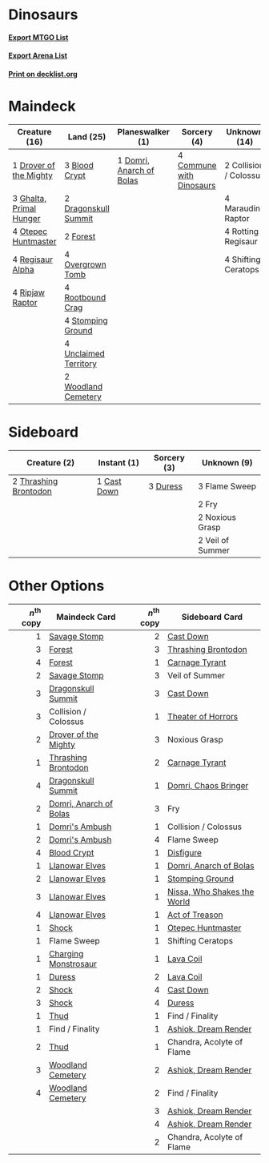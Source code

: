 # Dinosaurs

#### [Export MTGO List](../collection/Dinosaurs/Dinosaurs.txt)
#### [Export Arena List](../collection/Dinosaurs/Dinosaurs_arena.txt)
#### [Print on decklist.org](http://decklist.org/?deckmain=3%09Blood%20Crypt%0A2%09Collision%20/%20Colossus%0A4%09Commune%20with%20Dinosaurs%0A1%09Domri,%20Anarch%20of%20Bolas%0A2%09Dragonskull%20Summit%0A1%09Drover%20of%20the%20Mighty%0A2%09Forest%0A3%09Ghalta,%20Primal%20Hunger%0A4%09Marauding%20Raptor%0A4%09Otepec%20Huntmaster%0A4%09Overgrown%20Tomb%0A4%09Regisaur%20Alpha%0A4%09Ripjaw%20Raptor%0A4%09Rootbound%20Crag%0A4%09Rotting%20Regisaur%0A4%09Shifting%20Ceratops%0A4%09Stomping%20Ground%0A4%09Unclaimed%20Territory%0A2%09Woodland%20Cemetery&deckside=1%09Cast%20Down%0A3%09Duress%0A3%09Flame%20Sweep%0A2%09Fry%0A2%09Noxious%20Grasp%0A2%09Thrashing%20Brontodon%0A2%09Veil%20of%20Summer)
# Maindeck

|                                          Creature (16)                                           |                                           Land (25)                                            |                                         Planeswalker (1)                                          |                                            Sorcery (4)                                            |     Unknown (14)     |
|--------------------------------------------------------------------------------------------------|------------------------------------------------------------------------------------------------|---------------------------------------------------------------------------------------------------|---------------------------------------------------------------------------------------------------|----------------------|
|1 [Drover of the Mighty](http://gatherer.wizards.com/Pages/Card/Details.aspx?multiverseid=435342) |3 [Blood Crypt](http://gatherer.wizards.com/Pages/Card/Details.aspx?multiverseid=97102)         |1 [Domri, Anarch of Bolas](http://gatherer.wizards.com/Pages/Card/Details.aspx?multiverseid=461118)|4 [Commune with Dinosaurs](http://gatherer.wizards.com/Pages/Card/Details.aspx?multiverseid=435336)|2 Collision / Colossus|
|3 [Ghalta, Primal Hunger](http://gatherer.wizards.com/Pages/Card/Details.aspx?multiverseid=456564)|2 [Dragonskull Summit](http://gatherer.wizards.com/Pages/Card/Details.aspx?multiverseid=420909) |                                                                                                   |                                                                                                   |4 Marauding Raptor    |
|4 [Otepec Huntmaster](http://gatherer.wizards.com/Pages/Card/Details.aspx?multiverseid=435307)    |2 [Forest](http://gatherer.wizards.com/Pages/Card/Details.aspx?multiverseid=439860)             |                                                                                                   |                                                                                                   |4 Rotting Regisaur    |
|4 [Regisaur Alpha](http://gatherer.wizards.com/Pages/Card/Details.aspx?multiverseid=435383)       |4 [Overgrown Tomb](http://gatherer.wizards.com/Pages/Card/Details.aspx?multiverseid=405103)     |                                                                                                   |                                                                                                   |4 Shifting Ceratops   |
|4 [Ripjaw Raptor](http://gatherer.wizards.com/Pages/Card/Details.aspx?multiverseid=435359)        |4 [Rootbound Crag](http://gatherer.wizards.com/Pages/Card/Details.aspx?multiverseid=420934)     |                                                                                                   |                                                                                                   |                      |
|                                                                                                  |4 [Stomping Ground](http://gatherer.wizards.com/Pages/Card/Details.aspx?multiverseid=405110)    |                                                                                                   |                                                                                                   |                      |
|                                                                                                  |4 [Unclaimed Territory](http://gatherer.wizards.com/Pages/Card/Details.aspx?multiverseid=435419)|                                                                                                   |                                                                                                   |                      |
|                                                                                                  |2 [Woodland Cemetery](http://gatherer.wizards.com/Pages/Card/Details.aspx?multiverseid=443136)  |                                                                                                   |                                                                                                   |                      |


# Sideboard

|                                          Creature (2)                                          |                                     Instant (1)                                      |                                   Sorcery (3)                                    |  Unknown (9)   |
|------------------------------------------------------------------------------------------------|--------------------------------------------------------------------------------------|----------------------------------------------------------------------------------|----------------|
|2 [Thrashing Brontodon](http://gatherer.wizards.com/Pages/Card/Details.aspx?multiverseid=456570)|1 [Cast Down](http://gatherer.wizards.com/Pages/Card/Details.aspx?multiverseid=442969)|3 [Duress](http://gatherer.wizards.com/Pages/Card/Details.aspx?multiverseid=14557)|3 Flame Sweep   |
|                                                                                                |                                                                                      |                                                                                  |2 Fry           |
|                                                                                                |                                                                                      |                                                                                  |2 Noxious Grasp |
|                                                                                                |                                                                                      |                                                                                  |2 Veil of Summer|


# Other Options

|*n*<sup>th</sup> copy|                                          Maindeck Card                                          |*n*<sup>th</sup> copy|                                            Sideboard Card                                            |
|--------------------:|-------------------------------------------------------------------------------------------------|--------------------:|------------------------------------------------------------------------------------------------------|
|                    1|[Savage Stomp](http://gatherer.wizards.com/Pages/Card/Details.aspx?multiverseid=435361)          |                    2|[Cast Down](http://gatherer.wizards.com/Pages/Card/Details.aspx?multiverseid=442969)                  |
|                    3|[Forest](http://gatherer.wizards.com/Pages/Card/Details.aspx?multiverseid=439860)                |                    3|[Thrashing Brontodon](http://gatherer.wizards.com/Pages/Card/Details.aspx?multiverseid=456570)        |
|                    4|[Forest](http://gatherer.wizards.com/Pages/Card/Details.aspx?multiverseid=439860)                |                    1|[Carnage Tyrant](http://gatherer.wizards.com/Pages/Card/Details.aspx?multiverseid=435334)             |
|                    2|[Savage Stomp](http://gatherer.wizards.com/Pages/Card/Details.aspx?multiverseid=435361)          |                    3|Veil of Summer                                                                                        |
|                    3|[Dragonskull Summit](http://gatherer.wizards.com/Pages/Card/Details.aspx?multiverseid=420909)    |                    3|[Cast Down](http://gatherer.wizards.com/Pages/Card/Details.aspx?multiverseid=442969)                  |
|                    3|Collision / Colossus                                                                             |                    1|[Theater of Horrors](http://gatherer.wizards.com/Pages/Card/Details.aspx?multiverseid=457357)         |
|                    2|[Drover of the Mighty](http://gatherer.wizards.com/Pages/Card/Details.aspx?multiverseid=435342)  |                    3|Noxious Grasp                                                                                         |
|                    1|[Thrashing Brontodon](http://gatherer.wizards.com/Pages/Card/Details.aspx?multiverseid=456570)   |                    2|[Carnage Tyrant](http://gatherer.wizards.com/Pages/Card/Details.aspx?multiverseid=435334)             |
|                    4|[Dragonskull Summit](http://gatherer.wizards.com/Pages/Card/Details.aspx?multiverseid=420909)    |                    1|[Domri, Chaos Bringer](http://gatherer.wizards.com/Pages/Card/Details.aspx?multiverseid=460128)       |
|                    2|[Domri, Anarch of Bolas](http://gatherer.wizards.com/Pages/Card/Details.aspx?multiverseid=461118)|                    3|Fry                                                                                                   |
|                    1|[Domri's Ambush](http://gatherer.wizards.com/Pages/Card/Details.aspx?multiverseid=461119)        |                    1|Collision / Colossus                                                                                  |
|                    2|[Domri's Ambush](http://gatherer.wizards.com/Pages/Card/Details.aspx?multiverseid=461119)        |                    4|Flame Sweep                                                                                           |
|                    4|[Blood Crypt](http://gatherer.wizards.com/Pages/Card/Details.aspx?multiverseid=97102)            |                    1|[Disfigure](http://gatherer.wizards.com/Pages/Card/Details.aspx?multiverseid=442076)                  |
|                    1|[Llanowar Elves](http://gatherer.wizards.com/Pages/Card/Details.aspx?multiverseid=129626)        |                    1|[Domri, Anarch of Bolas](http://gatherer.wizards.com/Pages/Card/Details.aspx?multiverseid=461118)     |
|                    2|[Llanowar Elves](http://gatherer.wizards.com/Pages/Card/Details.aspx?multiverseid=129626)        |                    1|[Stomping Ground](http://gatherer.wizards.com/Pages/Card/Details.aspx?multiverseid=405110)            |
|                    3|[Llanowar Elves](http://gatherer.wizards.com/Pages/Card/Details.aspx?multiverseid=129626)        |                    1|[Nissa, Who Shakes the World](http://gatherer.wizards.com/Pages/Card/Details.aspx?multiverseid=461096)|
|                    4|[Llanowar Elves](http://gatherer.wizards.com/Pages/Card/Details.aspx?multiverseid=129626)        |                    1|[Act of Treason](http://gatherer.wizards.com/Pages/Card/Details.aspx?multiverseid=442107)             |
|                    1|[Shock](http://gatherer.wizards.com/Pages/Card/Details.aspx?multiverseid=129732)                 |                    1|[Otepec Huntmaster](http://gatherer.wizards.com/Pages/Card/Details.aspx?multiverseid=435307)          |
|                    1|Flame Sweep                                                                                      |                    1|Shifting Ceratops                                                                                     |
|                    1|[Charging Monstrosaur](http://gatherer.wizards.com/Pages/Card/Details.aspx?multiverseid=435292)  |                    1|[Lava Coil](http://gatherer.wizards.com/Pages/Card/Details.aspx?multiverseid=452858)                  |
|                    1|[Duress](http://gatherer.wizards.com/Pages/Card/Details.aspx?multiverseid=14557)                 |                    2|[Lava Coil](http://gatherer.wizards.com/Pages/Card/Details.aspx?multiverseid=452858)                  |
|                    2|[Shock](http://gatherer.wizards.com/Pages/Card/Details.aspx?multiverseid=129732)                 |                    4|[Cast Down](http://gatherer.wizards.com/Pages/Card/Details.aspx?multiverseid=442969)                  |
|                    3|[Shock](http://gatherer.wizards.com/Pages/Card/Details.aspx?multiverseid=129732)                 |                    4|[Duress](http://gatherer.wizards.com/Pages/Card/Details.aspx?multiverseid=14557)                      |
|                    1|[Thud](http://gatherer.wizards.com/Pages/Card/Details.aspx?multiverseid=447299)                  |                    1|Find / Finality                                                                                       |
|                    1|Find / Finality                                                                                  |                    1|[Ashiok, Dream Render](http://gatherer.wizards.com/Pages/Card/Details.aspx?multiverseid=461155)       |
|                    2|[Thud](http://gatherer.wizards.com/Pages/Card/Details.aspx?multiverseid=447299)                  |                    1|Chandra, Acolyte of Flame                                                                             |
|                    3|[Woodland Cemetery](http://gatherer.wizards.com/Pages/Card/Details.aspx?multiverseid=443136)     |                    2|[Ashiok, Dream Render](http://gatherer.wizards.com/Pages/Card/Details.aspx?multiverseid=461155)       |
|                    4|[Woodland Cemetery](http://gatherer.wizards.com/Pages/Card/Details.aspx?multiverseid=443136)     |                    2|Find / Finality                                                                                       |
|                     |                                                                                                 |                    3|[Ashiok, Dream Render](http://gatherer.wizards.com/Pages/Card/Details.aspx?multiverseid=461155)       |
|                     |                                                                                                 |                    4|[Ashiok, Dream Render](http://gatherer.wizards.com/Pages/Card/Details.aspx?multiverseid=461155)       |
|                     |                                                                                                 |                    2|Chandra, Acolyte of Flame                                                                             |

